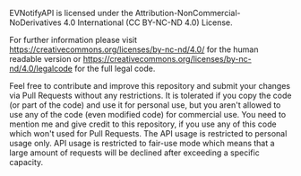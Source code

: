 EVNotifyAPI is licensed under the Attribution-NonCommercial-NoDerivatives 4.0 International (CC BY-NC-ND 4.0) License.

For further information please visit https://creativecommons.org/licenses/by-nc-nd/4.0/ for the human readable version or 
https://creativecommons.org/licenses/by-nc-nd/4.0/legalcode for the full legal code.

Feel free to contribute and improve this repository and submit your changes via Pull Requests without any restrictions. 
It is tolerated if you copy the code (or part of the code) and use it for personal use, 
but you aren't allowed to use any of the code (even modified code) for commercial use. 
You need to mention me and give credit to this repository, if you use any of this code which won't used for Pull Requests.
The API usage is restricted to personal usage only. API usage is restricted to fair-use mode which means that a large amount of
requests will be declined after exceeding a specific capacity.
